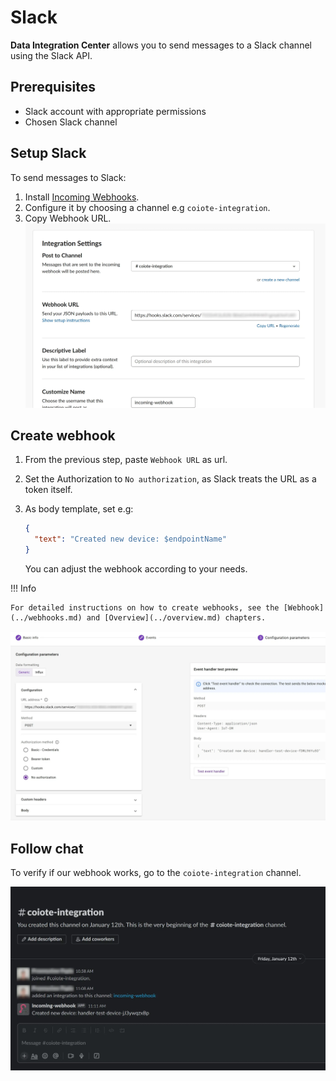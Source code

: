 # Slack

**Data Integration Center** allows you to send messages to a Slack channel using the Slack API.

## Prerequisites

* Slack account with appropriate permissions
* Chosen Slack channel

## Setup Slack

To send messages to Slack:

1. Install [Incoming Webhooks](https://slack.com/apps/A0F7XDUAZ-incoming-webhooks).
2. Configure it by choosing a channel e.g `coiote-integration`.
3. Copy Webhook URL.
   ![Slack App Settings](../images/slack-app-settings.webp)

## Create webhook

1. From the previous step, paste `Webhook URL` as url.
2. Set the Authorization to `No authorization`, as Slack treats the URL as a token itself.
3. As body template, set e.g:

    ```json
    {
      "text": "Created new device: $endpointName"
    }
    ```
   
    You can adjust the webhook according to your needs.

!!! Info

    For detailed instructions on how to create webhooks, see the [Webhook](../webhooks.md) and [Overview](../overview.md) chapters.

![Slack Configuration](../images/slack-configuration.webp)

## Follow chat

To verify if our webhook works, go to the `coiote-integration` channel.

![Slack Chat](../images/slack-chat.webp)
